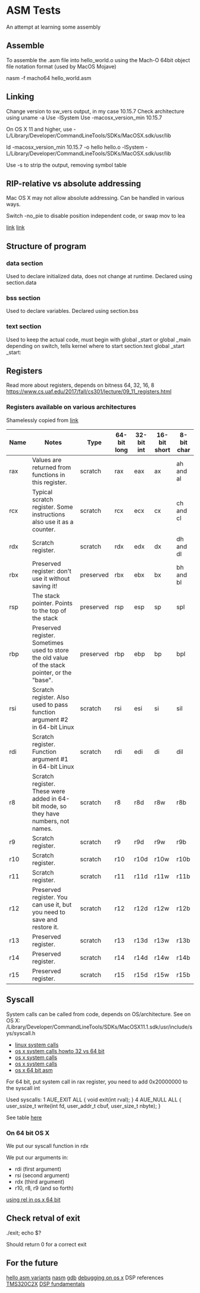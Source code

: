# ASM Tests
An attempt at learning some assembly

## Assemble
To assemble the .asm file into hello_world.o using the Mach-O 64bit object file notation format (used by MacOS Mojave)

nasm -f macho64 hello_world.asm

## Linking

Change version to sw_vers output, in my case 10.15.7
Check architecture using uname -a
Use -lSystem 
Use -macosx_version_min 10.15.7

On OS X 11 and higher, use
-L/Library/Developer/CommandLineTools/SDKs/MacOSX.sdk/usr/lib

ld -macosx_version_min 10.15.7 -o hello hello.o -lSystem -L/Library/Developer/CommandLineTools/SDKs/MacOSX.sdk/usr/lib

Use -s to strip the output, removing symbol table

## RIP-relative vs absolute addressing
Mac OS X may not allow absolute addressing. Can be handled in various ways.

Switch -no_pie to disable position independent code, or swap mov to lea

[link](https://gist.github.com/FiloSottile/7125822)
[link](https://stackoverflow.com/questions/47300844/mach-o-64-bit-format-does-not-support-32-bit-absolute-addresses-nasm-accessing)

## Structure of program

### data section
Used to declare initialized data, does not change at runtime.
Declared using section.data

### bss section
Used to declare variables.
Declared using section.bss

### text section
Used to keep the actual code, must begin with global _start or global _main depending on switch, tells kernel where to start
section.text
   global _start
_start:

## Registers
Read more about registers, depends on bitness 64, 32, 16, 8
https://www.cs.uaf.edu/2017/fall/cs301/lecture/09_11_registers.html

### Registers available on various architectures
Shamelessly copied from [link](https://www.cs.uaf.edu/2017/fall/cs301/lecture/09_11_registers.html)

| Name 	| Notes                                                                                           	| Type      	| 64-bit long 	| 32-bit int 	| 16-bit short 	| 8-bit char 	|
|------	|-------------------------------------------------------------------------------------------------	|-----------	|-------------	|------------	|--------------	|------------	|
| rax  	| Values are returned from functions in this register.                                            	| scratch   	| rax         	| eax        	| ax           	| ah and al  	|
| rcx  	| Typical scratch register.  Some instructions also use it as a counter.                          	| scratch   	| rcx         	| ecx        	| cx           	| ch and cl  	|
| rdx  	| Scratch register.                                                                               	| scratch   	| rdx         	| edx        	| dx           	| dh and dl  	|
| rbx  	| Preserved register: don't use it without saving it!                                             	| preserved 	| rbx         	| ebx        	| bx           	| bh and bl  	|
| rsp  	| The stack pointer.  Points to the top of the stack                                            	| preserved 	| rsp         	| esp        	| sp           	| spl        	|
| rbp  	| Preserved register.  Sometimes used to store the old value of the stack pointer, or the "base". 	| preserved 	| rbp         	| ebp        	| bp           	| bpl        	|
| rsi  	| Scratch register.  Also used to pass function argument #2 in 64-bit Linux                       	| scratch   	| rsi         	| esi        	| si           	| sil        	|
| rdi  	| Scratch register.  Function argument #1 in 64-bit Linux                                         	| scratch   	| rdi         	| edi        	| di           	| dil        	|
| r8   	| Scratch register.  These were added in 64-bit mode, so they have numbers, not names.            	| scratch   	| r8          	| r8d        	| r8w          	| r8b        	|
| r9   	| Scratch register.                                                                               	| scratch   	| r9          	| r9d        	| r9w          	| r9b        	|
| r10  	| Scratch register.                                                                               	| scratch   	| r10         	| r10d       	| r10w         	| r10b       	|
| r11  	| Scratch register.                                                                               	| scratch   	| r11         	| r11d       	| r11w         	| r11b       	|
| r12  	| Preserved register.  You can use it, but you need to save and restore it.                       	| scratch   	| r12         	| r12d       	| r12w         	| r12b       	|
| r13  	| Preserved register.                                                                             	| scratch   	| r13         	| r13d       	| r13w         	| r13b       	|
| r14  	| Preserved register.                                                                             	| scratch   	| r14         	| r14d       	| r14w         	| r14b       	|
| r15  	| Preserved register.                                                                             	| scratch   	| r15         	| r15d       	| r15w         	| r15b       	|


## Syscall
System calls can be called from code, depends on OS/architecture.
See on OS X: /Library/Developer/CommandLineTools/SDKs/MacOSX11.1.sdk/usr/include/sys/syscall.h

- [linux system calls](https://www.tutorialspoint.com/assembly_programming/assembly_system_calls.htm)
- [os x system calls howto 32 vs 64 bit](https://filippo.io/making-system-calls-from-assembly-in-mac-os-x/)
- [os x system calls](https://opensource.apple.com/source/xnu/xnu-1504.3.12/bsd/kern/syscalls.master)
- [os x system calls](https://jameshfisher.com/2017/01/31/macos-system-calls/)
- [os x 64 bit asm](http://www.idryman.org/blog/2014/12/02/writing-64-bit-assembly-on-mac-os-x/)

For 64 bit, put system call in rax register, you need to add 0x20000000 to the syscall int

Used syscalls:
1	AUE_EXIT	ALL	{ void exit(int rval); }
4	AUE_NULL	ALL	{ user_ssize_t write(int fd, user_addr_t cbuf, user_size_t nbyte); } 

See table [here](https://filippo.io/linux-syscall-table/)

### On 64 bit OS X
We put our syscall function in rdx


We put our arguments in:
- rdi (first argument)
- rsi (second argument)
- rdx (third argument)
- r10, r8, r9 (and so forth)

[using rel in os x 64 bit](http://caswenson.com/2018_02_06_64bit_assembly_language_programming_under_macos_with_nasm.html)

## Check retval of exit
./exit; echo $?

Should return 0 for a correct exit

## For the future
[hello asm variants](https://montcs.bloomu.edu/Information/LowLevel/Assembly/hello-asm.html)
[nasm](https://cs.lmu.edu/~ray/notes/nasmtutorial/)
[gdb](https://ncona.com/2019/12/debugging-assembly-with-gdb/)
[debugging on os x](https://lord.io/gdb-on-osx/)
DSP references
[TMS320C2X](http://www.elec.canterbury.ac.nz/intranet/dsl/p40-ti/p90-historical/TMS320C2X_User_Guide.pdf)
[DSP fundamentals](https://core.ac.uk/download/pdf/44195315.pdf)